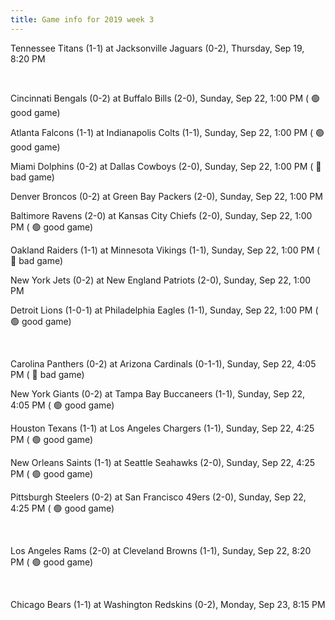 ```yaml
---
title: Game info for 2019 week 3
---
```

Tennessee Titans (1-1) at Jacksonville Jaguars (0-2), Thursday, Sep 19, 8:20 PM


<br/>

Cincinnati Bengals (0-2) at Buffalo Bills (2-0), Sunday, Sep 22, 1:00 PM (	:green_circle: good game)

Atlanta Falcons (1-1) at Indianapolis Colts (1-1), Sunday, Sep 22, 1:00 PM (	:green_circle: good game)

Miami Dolphins (0-2) at Dallas Cowboys (2-0), Sunday, Sep 22, 1:00 PM (	:red_circle: bad game)

Denver Broncos (0-2) at Green Bay Packers (2-0), Sunday, Sep 22, 1:00 PM

Baltimore Ravens (2-0) at Kansas City Chiefs (2-0), Sunday, Sep 22, 1:00 PM (	:green_circle: good game)

Oakland Raiders (1-1) at Minnesota Vikings (1-1), Sunday, Sep 22, 1:00 PM (	:red_circle: bad game)

New York Jets (0-2) at New England Patriots (2-0), Sunday, Sep 22, 1:00 PM

Detroit Lions (1-0-1) at Philadelphia Eagles (1-1), Sunday, Sep 22, 1:00 PM (	:green_circle: good game)


<br/>

Carolina Panthers (0-2) at Arizona Cardinals (0-1-1), Sunday, Sep 22, 4:05 PM (	:red_circle: bad game)

New York Giants (0-2) at Tampa Bay Buccaneers (1-1), Sunday, Sep 22, 4:05 PM (	:green_circle: good game)

Houston Texans (1-1) at Los Angeles Chargers (1-1), Sunday, Sep 22, 4:25 PM (	:green_circle: good game)

New Orleans Saints (1-1) at Seattle Seahawks (2-0), Sunday, Sep 22, 4:25 PM (	:green_circle: good game)

Pittsburgh Steelers (0-2) at San Francisco 49ers (2-0), Sunday, Sep 22, 4:25 PM (	:green_circle: good game)


<br/>

Los Angeles Rams (2-0) at Cleveland Browns (1-1), Sunday, Sep 22, 8:20 PM (	:green_circle: good game)


<br/>

Chicago Bears (1-1) at Washington Redskins (0-2), Monday, Sep 23, 8:15 PM


